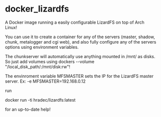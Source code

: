 # docker_lizardfs

A Docker image running a easily configurable LizardFS on top of Arch Linux! 

You can use it to create a container for any of the servers (master, shadow, chunk, metalogger and cgi web), and also fully configure any of the servers options using environment variables.

The chunkserver will automatically use anything mounted in /mnt/ as disks. So just add volumes using dockers --volume "/local_disk_path/:/mnt/disk:rw"!

The envinroment variable MFSMASTER sets the IP for the LizardFS master server. Ex: -e MFSMASTER=192.168.0.12

run

  docker run -ti hradec/lizardfs:latest


for an up-to-date help!
